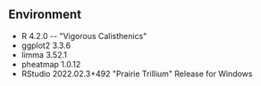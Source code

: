 ## Environment
* R 4.2.0 -- "Vigorous Calisthenics"
* ggplot2 3.3.6
* limma 3.52.1
* pheatmap 1.0.12
* RStudio 2022.02.3+492 "Prairie Trillium" Release for Windows
